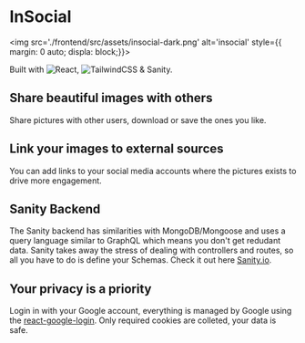 # InSocial

<img src='./frontend/src/assets/insocial-dark.png' alt='insocial' style={{ margin: 0 auto; displa: block;}}>

Built with ![React](https://img.shields.io/badge/react-%2320232a.svg?style=for-the-badge&logo=react&logoColor=%2361DAFB), ![TailwindCSS](https://img.shields.io/badge/tailwindcss-%2338B2AC.svg?style=for-the-badge&logo=tailwind-css&logoColor=white) & Sanity.

## Share beautiful images with others

Share pictures with other users, download or save the ones you like.

## Link your images to external sources

You can add links to your social media accounts where the pictures exists to drive more engagement.

## Sanity Backend

The Sanity backend has similarities with MongoDB/Mongoose and uses a query language similar to GraphQL which means you don't get redudant data. Sanity takes away the stress of dealing with controllers and routes, so all you have to do is define your Schemas. Check it out here [Sanity.io](https://sanity.io).

## Your privacy is a priority

Login in with your Google account, everything is managed by Google using the [react-google-login](https://github.com/anthonyjgrove/react-google-login). Only required cookies are colleted, your data is safe.
